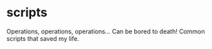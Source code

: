 scripts
=======

Operations, operations, operations... Can be bored to death! Common scripts that saved my life.